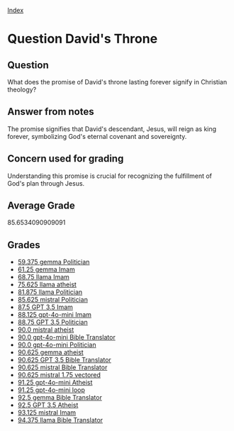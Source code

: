 
[Index](../../index.md)
# Question David's Throne
## Question
What does the promise of David's throne lasting forever signify in Christian theology?

## Answer from notes
The promise signifies that David's descendant, Jesus, will reign as king forever, symbolizing God's eternal covenant and sovereignty.

## Concern used for grading
Understanding this promise is crucial for recognizing the fulfillment of God's plan through Jesus.

## Average Grade
85.6534090909091

## Grades
 * [59.375 gemma Politician](../answers/gemma_Politician/David_s_Throne.md)
 * [61.25 gemma Imam](../answers/gemma_Imam/David_s_Throne.md)
 * [68.75 llama Imam](../answers/llama_Imam/David_s_Throne.md)
 * [75.625 llama atheist](../answers/llama_atheist/David_s_Throne.md)
 * [81.875 llama Politician](../answers/llama_Politician/David_s_Throne.md)
 * [85.625 mistral Politician](../answers/mistral_Politician/David_s_Throne.md)
 * [87.5 GPT 3.5 Imam](../answers/GPT_3.5_Imam/David_s_Throne.md)
 * [88.125 gpt-4o-mini Imam](../answers/gpt-4o-mini_Imam/David_s_Throne.md)
 * [88.75 GPT 3.5 Politician](../answers/GPT_3.5_Politician/David_s_Throne.md)
 * [90.0 mistral atheist](../answers/mistral_atheist/David_s_Throne.md)
 * [90.0 gpt-4o-mini Bible Translator](../answers/gpt-4o-mini_Bible_Translator/David_s_Throne.md)
 * [90.0 gpt-4o-mini Politician](../answers/gpt-4o-mini_Politician/David_s_Throne.md)
 * [90.625 gemma atheist](../answers/gemma_atheist/David_s_Throne.md)
 * [90.625 GPT 3.5 Bible Translator](../answers/GPT_3.5_Bible_Translator/David_s_Throne.md)
 * [90.625 mistral Bible Translator](../answers/mistral_Bible_Translator/David_s_Throne.md)
 * [90.625 mistral 1.75 vectored](../answers/mistral_1.75_vectored/David_s_Throne.md)
 * [91.25 gpt-4o-mini Atheist](../answers/gpt-4o-mini_Atheist/David_s_Throne.md)
 * [91.25 gpt-4o-mini loop](../answers/gpt-4o-mini_loop/David_s_Throne.md)
 * [92.5 gemma Bible Translator](../answers/gemma_Bible_Translator/David_s_Throne.md)
 * [92.5 GPT 3.5 Atheist](../answers/GPT_3.5_Atheist/David_s_Throne.md)
 * [93.125 mistral Imam](../answers/mistral_Imam/David_s_Throne.md)
 * [94.375 llama Bible Translator](../answers/llama_Bible_Translator/David_s_Throne.md)
